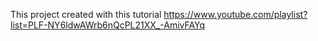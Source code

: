 This project created with this tutorial https://www.youtube.com/playlist?list=PLF-NY6ldwAWrb6nQcPL21XX_-AmivFAYq
